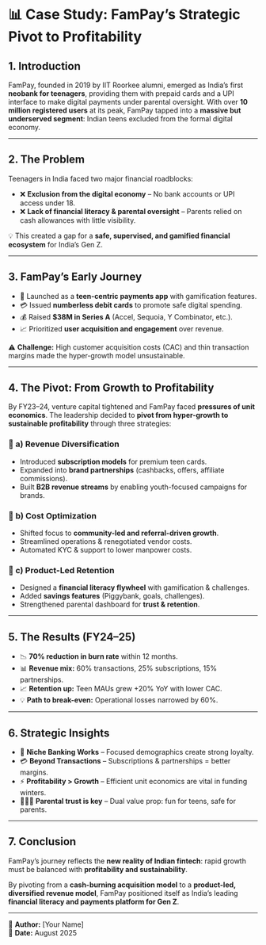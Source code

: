 # 📊 Case Study: FamPay’s Strategic Pivot to Profitability  

## 1. Introduction  
FamPay, founded in 2019 by IIT Roorkee alumni, emerged as India’s first **neobank for teenagers**, providing them with prepaid cards and a UPI interface to make digital payments under parental oversight. With over **10 million registered users** at its peak, FamPay tapped into a **massive but underserved segment**: Indian teens excluded from the formal digital economy.  

---

## 2. The Problem  
Teenagers in India faced two major financial roadblocks:  
- ❌ **Exclusion from the digital economy** – No bank accounts or UPI access under 18.  
- ❌ **Lack of financial literacy & parental oversight** – Parents relied on cash allowances with little visibility.  

💡 This created a gap for a **safe, supervised, and gamified financial ecosystem** for India’s Gen Z.  

---

## 3. FamPay’s Early Journey  
- 🚀 Launched as a **teen-centric payments app** with gamification features.  
- 💳 Issued **numberless debit cards** to promote safe digital spending.  
- 💰 Raised **$38M in Series A** (Accel, Sequoia, Y Combinator, etc.).  
- 📈 Prioritized **user acquisition and engagement** over revenue.  

⚠️ **Challenge:** High customer acquisition costs (CAC) and thin transaction margins made the hyper-growth model unsustainable.  

---

## 4. The Pivot: From Growth to Profitability  
By FY23–24, venture capital tightened and FamPay faced **pressures of unit economics**. The leadership decided to **pivot from hyper-growth to sustainable profitability** through three strategies:  

### 🔹 a) Revenue Diversification  
- Introduced **subscription models** for premium teen cards.  
- Expanded into **brand partnerships** (cashbacks, offers, affiliate commissions).  
- Built **B2B revenue streams** by enabling youth-focused campaigns for brands.  

### 🔹 b) Cost Optimization  
- Shifted focus to **community-led and referral-driven growth**.  
- Streamlined operations & renegotiated vendor costs.  
- Automated KYC & support to lower manpower costs.  

### 🔹 c) Product-Led Retention  
- Designed a **financial literacy flywheel** with gamification & challenges.  
- Added **savings features** (Piggybank, goals, challenges).  
- Strengthened parental dashboard for **trust & retention**.  

---

## 5. The Results (FY24–25)  
- 📉 **70% reduction in burn rate** within 12 months.  
- 📊 **Revenue mix:** 60% transactions, 25% subscriptions, 15% partnerships.  
- 📈 **Retention up:** Teen MAUs grew +20% YoY with lower CAC.  
- 💡 **Path to break-even:** Operational losses narrowed by 60%.  

---

## 6. Strategic Insights  
- 🎯 **Niche Banking Works** – Focused demographics create strong loyalty.  
- 💳 **Beyond Transactions** – Subscriptions & partnerships = better margins.  
- ⚡ **Profitability > Growth** – Efficient unit economics are vital in funding winters.  
- 👨‍👩‍👧 **Parental trust is key** – Dual value prop: fun for teens, safe for parents.  

---

## 7. Conclusion  
FamPay’s journey reflects the **new reality of Indian fintech**: rapid growth must be balanced with **profitability and sustainability**.  

By pivoting from a **cash-burning acquisition model** to a **product-led, diversified revenue model**, FamPay positioned itself as India’s leading **financial literacy and payments platform for Gen Z**.  

---

📌 **Author:** [Your Name]  
📌 **Date:** August 2025  

